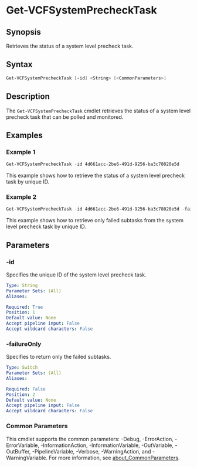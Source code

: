 # Get-VCFSystemPrecheckTask

## Synopsis

Retrieves the status of a system level precheck task.

## Syntax

```powershell
Get-VCFSystemPrecheckTask [-id] <String> [<CommonParameters>]
```

## Description

The `Get-VCFSystemPrecheckTask` cmdlet retrieves the status of a system level precheck task that can be polled and monitored.

## Examples

### Example 1

```powershell
Get-VCFSystemPrecheckTask -id 4d661acc-2be6-491d-9256-ba3c78020e5d
```

This example shows how to retrieve the status of a system level precheck task by unique ID.

### Example 2

```powershell
Get-VCFSystemPrecheckTask -id 4d661acc-2be6-491d-9256-ba3c78020e5d -failureOnly
```

This example shows how to retrieve only failed subtasks from the system level precheck task by unique ID.

## Parameters

### -id

Specifies the unique ID of the system level precheck task.

```yaml
Type: String
Parameter Sets: (All)
Aliases:

Required: True
Position: 1
Default value: None
Accept pipeline input: False
Accept wildcard characters: False
```
### -failureOnly

Specifies to return only the failed subtasks.

```yaml
Type: Switch
Parameter Sets: (All)
Aliases:

Required: False
Position: 2
Default value: None
Accept pipeline input: False
Accept wildcard characters: False
```
### Common Parameters

This cmdlet supports the common parameters: -Debug, -ErrorAction, -ErrorVariable, -InformationAction, -InformationVariable, -OutVariable, -OutBuffer, -PipelineVariable, -Verbose, -WarningAction, and -WarningVariable. For more information, see [about_CommonParameters](http://go.microsoft.com/fwlink/?LinkID=113216).
